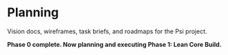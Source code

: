 # Planning

Vision docs, wireframes, task briefs, and roadmaps for the Psi project.

**Phase 0 complete. Now planning and executing Phase 1: Lean Core Build.**
